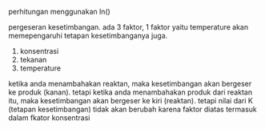 perhitungan menggunakan ln()

pergeseran kesetimbangan. ada 3 faktor, 1 faktor yaitu temperature akan memepengaruhi tetapan kesetimbanganya juga. 

1. konsentrasi
2. tekanan
3. temperature


ketika anda menambahakan reaktan, maka kesetimbangan akan bergeser ke produk (kanan). tetapi ketika anda menambahakan produk dari reaktan itu, maka kesetimbangan akan bergeser ke kiri (reaktan). tetapi nilai dari K (tetapan kesetimbangan) tidak akan berubah karena faktor diatas termasuk dalam fkator konsentrasi

